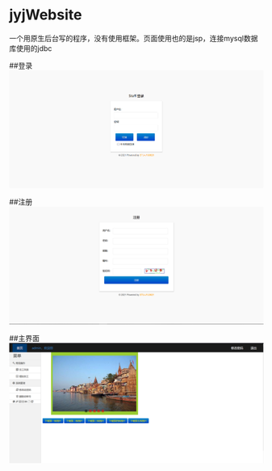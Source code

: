 # jyjWebsite
一个用原生后台写的程序，没有使用框架。页面使用也的是jsp，连接mysql数据库使用的jdbc

##登录
![image](登录.png)

##注册
![image](注册.png)

##主界面
![image](界面.png)
